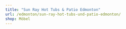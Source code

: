 ```yaml
---
title: "Sun Ray Hot Tubs & Patio Edmonton"
url: /edmonton/sun-ray-hot-tubs-und-patio-edmonton/
shop: Möbel
---
```

